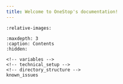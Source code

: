 ```yaml
---
title: Welcome to OneStop's documentation!
---
```


```{include} ../../README.md
:relative-images:
```

```{toctree}
:maxdepth: 3
:caption: Contents
:hidden:

<!-- variables -->
<!-- technical_setup -->
<!-- directory_structure -->
known_issues
```

<!-- ## Indices and tables

- [General Index](genindex)
- [Module Index](modindex)
- [Search Page](search) -->
